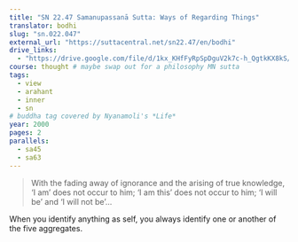 ```yaml
---
title: "SN 22.47 Samanupassanā Sutta: Ways of Regarding Things"
translator: bodhi
slug: "sn.022.047"
external_url: "https://suttacentral.net/sn22.47/en/bodhi"
drive_links:
  - "https://drive.google.com/file/d/1kx_KHfFyRpSpDguV2k7c-h_QgtkKX8kS/view?usp=drivesdk"
course: thought # maybe swap out for a philosophy MN sutta
tags:
  - view
  - arahant
  - inner
  - sn
# buddha tag covered by Nyanamoli's *Life*
year: 2000
pages: 2
parallels:
  - sa45
  - sa63
---
```


> With the fading away of ignorance and the arising of true knowledge, ‘I am’ does not occur to him; ‘I am this’ does not occur to him; ‘I will be’ and ‘I will not be’...

When you identify anything as self, you always identify one or another of the five aggregates.
